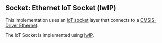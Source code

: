 Socket: Ethernet IoT Socket (lwIP)
----------------------------------
This implementation uses an [IoT socket](https://mdk-packs.github.io/IoT_Socket/html/index.html) layer that connects to a 
[CMSIS-Driver Ethernet](https://arm-software.github.io/CMSIS_5/Driver/html/index.html).

The IoT Socket is implemented using 
[lwIP](https://www.nongnu.org/lwip/2_1_x/index.html).
